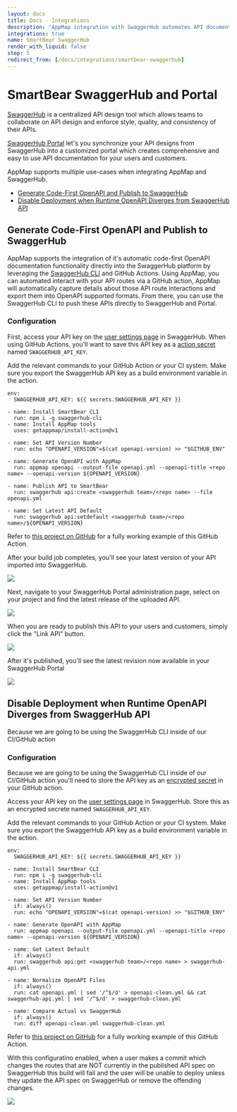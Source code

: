 ```yaml
---
layout: docs
title: Docs - Integrations
description: "AppMap integration with SwaggerHub automates API documentation directly into SwaggerHub using GitHub Actions. Collaborate on API design, ensuring style, quality, and consistency."
integrations: true
name: SmartBear SwaggerHub
render_with_liquid: false
step: 5
redirect_from: [/docs/integrations/smartbear-swaggerhub]
---
```


# SmartBear SwaggerHub and Portal

[SwaggerHub](https://swagger.io/tools/swaggerhub/) is a centralized API design tool which allows teams to collaborate on API design and enforce style, quality, and consistency of their APIs. 

[SwaggerHub Portal](https://swagger.io/tools/swaggerhub/features/swaggerhub-portal/) let's you synchronize your API designs from SwaggerHub into a customized portal which creates comprehensive and easy to use API documentation for your users and customers.  

AppMap supports multiple use-cases when integrating AppMap and SwaggerHub.
- [Generate Code-First OpenAPI and Publish to SwaggerHub](#generate-code-first-openapi-and-publish-to-swaggerhub)
- [Disable Deployment when Runtime OpenAPI Diverges from SwaggerHub API](#disable-deployment-when-runtime-openapi-diverges-from-swaggerhub-api)
  
## Generate Code-First OpenAPI and Publish to SwaggerHub

AppMap supports the integration of it's automatic code-first OpenAPI documentation functionality directly into the SwaggerHub platform by leveraging the [SwaggerHub CLI](https://github.com/SmartBear/swaggerhub-cli) and GitHub Actions.  Using AppMap, you can automated interact with your API routes via a GitHub action, AppMap will automatically capture details about those API route interactions and export them into OpenAPI supported formats. From there, you can use the SwaggerHub CLI to push these APIs directly to SwaggerHub and Portal. 

### Configuration

First, access your API key on the [user settings page](https://app.swaggerhub.com/settings/apiKey) in SwaggerHub. When using GitHub Actions, you'll want to save this API key as a [action secret](https://docs.github.com/en/actions/security-guides/using-secrets-in-github-actions) named `SWAGGERHUB_API_KEY`.

Add the relevant commands to your GitHub Action or your CI system. Make sure you export the SwaggerHub API key as a build environment variable in the action.

```
env:
  SWAGGERHUB_API_KEY: ${{ secrets.SWAGGERHUB_API_KEY }}
```

```
- name: Install SmartBear CLI
  run: npm i -g swaggerhub-cli 
- name: Install AppMap tools
  uses: getappmap/install-action@v1

- name: Set API Version Number
  run: echo "OPENAPI_VERSION"=$(cat openapi-version) >> "$GITHUB_ENV"

- name: Generate OpenAPI with AppMap
  run: appmap openapi --output-file openapi.yml --openapi-title <repo name> --openapi-version ${OPENAPI_VERSION}

- name: Publish API to SmartBear
  run: swaggerhub api:create <swaggerhub team>/<repo name> --file openapi.yml

- name: Set Latest API Default
  run: swaggerhub api:setdefault <swaggerhub team>/<repo name>/${OPENAPI_VERSION}
```

Refer to [this project on GitHub](https://github.com/land-of-apps/rails_tutorial_sample_app_7th_ed/blob/smartbear-integration/.github/workflows/openapi-publish.yml) for a fully working example of this GitHub Action.

After your build job completes, you'll see your latest version of your API imported into SwaggerHub. 

<img class="video-screenshot" src="/assets/img/swaggerhub-api.webp"/> 

Next, navigate to your SwaggerHub Portal administration page, select on your project and find the latest release of the uploaded API. 

<img class="video-screenshot" src="/assets/img/swaggerhub-portal-link.webp"/>

When you are ready to publish this API to your users and customers, simply click the "Link API" button. 

<img class="video-screenshot" src="/assets/img/swaggerhub-publish.webp"/>

After it's published, you'll see the latest revision now available in your SwaggerHub Portal

<img class="video-screenshot" src="/assets/img/swaggerhub-portal.webp"/>

## Disable Deployment when Runtime OpenAPI Diverges from SwaggerHub API

Because we are going to be using the SwaggerHub CLI inside of our CI/GitHub action

### Configuration
Because we are going to be using the SwaggerHub CLI inside of our CI/GitHub action you'll need to store the API key as an [encrypted secret](https://docs.github.com/en/actions/security-guides/using-secrets-in-github-actions) in your GitHub action.

Access your API key on the [user settings page](https://app.swaggerhub.com/settings/apiKey) in SwaggerHub. Store this as an encrypted secrete named `SWAGGERHUB_API_KEY`.

Add the relevant commands to your GitHub Action or your CI system. Make sure you export the SwaggerHub API key as a build environment variable in the action.

```
env:
  SWAGGERHUB_API_KEY: ${{ secrets.SWAGGERHUB_API_KEY }}
```

```
- name: Install SmartBear CLI
  run: npm i -g swaggerhub-cli 
- name: Install AppMap tools
  uses: getappmap/install-action@v1

- name: Set API Version Number
  if: always() 
  run: echo "OPENAPI_VERSION"=$(cat openapi-version) >> "$GITHUB_ENV"

- name: Generate OpenAPI with AppMap
  run: appmap openapi --output-file openapi.yml --openapi-title <repo name> --openapi-version ${OPENAPI_VERSION}

- name: Get Latest Default
  if: always()
  run: swaggerhub api:get <swaggerhub team>/<repo name> > swaggerhub-api.yml

- name: Normalize OpenAPI Files
  if: always()
  run: cat openapi.yml | sed '/^$/d' > openapi-clean.yml && cat swaggerhub-api.yml | sed '/^$/d' > swaggerhub-clean.yml

- name: Compare Actual vs SwaggerHub
  if: always()
  run: diff openapi-clean.yml swaggerhub-clean.yml 
```

Refer to [this project on GitHub](https://github.com/land-of-apps/rails_tutorial_sample_app_7th_ed/blob/smartbear-api-comparison/.github/workflows/openapi-compare.yml) for a fully working example of this GitHub Action.

With this configuratino enabled, when a user makes a commit which changes the routes that are NOT currently in the published API spec on SwaggerHub this build will fail and the user will be unable to deploy unless they update the API spec on SwaggerHub or remove the offending changes. 

<img class="video-screenshot" src="/assets/img/swaggerhub-github-build-failure.webp"/>
